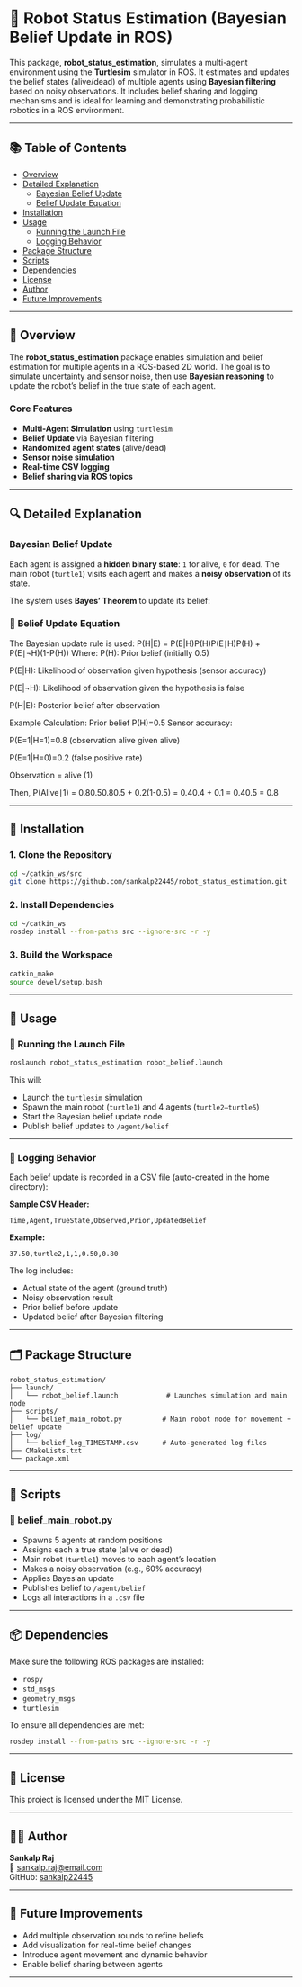 # 🤖 Robot Status Estimation (Bayesian Belief Update in ROS)

This package, **robot_status_estimation**, simulates a multi-agent environment using the **Turtlesim** simulator in ROS. It estimates and updates the belief states (alive/dead) of multiple agents using **Bayesian filtering** based on noisy observations. It includes belief sharing and logging mechanisms and is ideal for learning and demonstrating probabilistic robotics in a ROS environment.

---

## 📚 Table of Contents

- [Overview](#-overview)
- [Detailed Explanation](#-detailed-explanation)
  - [Bayesian Belief Update](#bayesian-belief-update)
  - [Belief Update Equation](#belief-update-equation)
- [Installation](#-installation)
- [Usage](#-usage)
  - [Running the Launch File](#running-the-launch-file)
  - [Logging Behavior](#logging-behavior)
- [Package Structure](#-package-structure)
- [Scripts](#-scripts)
- [Dependencies](#-dependencies)
- [License](#-license)
- [Author](#-author)
- [Future Improvements](#-future-improvements)

---

## 🧠 Overview

The **robot_status_estimation** package enables simulation and belief estimation for multiple agents in a ROS-based 2D world. The goal is to simulate uncertainty and sensor noise, then use **Bayesian reasoning** to update the robot’s belief in the true state of each agent.

### Core Features

- **Multi-Agent Simulation** using `turtlesim`
- **Belief Update** via Bayesian filtering
- **Randomized agent states** (alive/dead)
- **Sensor noise simulation**
- **Real-time CSV logging**
- **Belief sharing via ROS topics**

---

## 🔍 Detailed Explanation

### Bayesian Belief Update

Each agent is assigned a **hidden binary state**: `1` for alive, `0` for dead. The main robot (`turtle1`) visits each agent and makes a **noisy observation** of its state.

The system uses **Bayes’ Theorem** to update its belief:

### 🔣 Belief Update Equation

The Bayesian update rule is used:
P(H|E) = P(E|H)P(H)P(E∣H)P(H) + P(E∣¬H)(1-P(H))
Where:
P(H): Prior belief (initially 0.5)


P(E|H): Likelihood of observation given hypothesis (sensor accuracy)


P(E|¬H): Likelihood of observation given the hypothesis is false


P(H|E): Posterior belief after observation


Example Calculation:
Prior belief P(H)=0.5
Sensor accuracy:


P(E=1|H=1)=0.8 (observation alive given alive)


P(E=1|H=0)=0.2 (false positive rate)


Observation = alive (1)


Then,
P(Alive∣1) = 0.80.50.80.5 + 0.2(1-0.5) = 0.40.4 + 0.1 = 0.40.5 = 0.8

---

## 🔧 Installation

### 1. Clone the Repository

```bash
cd ~/catkin_ws/src
git clone https://github.com/sankalp22445/robot_status_estimation.git
```

### 2. Install Dependencies

```bash
cd ~/catkin_ws
rosdep install --from-paths src --ignore-src -r -y
```

### 3. Build the Workspace

```bash
catkin_make
source devel/setup.bash
```

---

## 🚀 Usage

### 🔁 Running the Launch File

```bash
roslaunch robot_status_estimation robot_belief.launch
```

This will:

- Launch the `turtlesim` simulation
- Spawn the main robot (`turtle1`) and 4 agents (`turtle2–turtle5`)
- Start the Bayesian belief update node
- Publish belief updates to `/agent/belief`

---

### 📝 Logging Behavior

Each belief update is recorded in a CSV file (auto-created in the home directory):

**Sample CSV Header:**

```csv
Time,Agent,TrueState,Observed,Prior,UpdatedBelief
```

**Example:**

```csv
37.50,turtle2,1,1,0.50,0.80
```

The log includes:

- Actual state of the agent (ground truth)
- Noisy observation result
- Prior belief before update
- Updated belief after Bayesian filtering

---

## 🗂 Package Structure

```
robot_status_estimation/
├── launch/
│   └── robot_belief.launch            # Launches simulation and main node
├── scripts/
│   └── belief_main_robot.py          # Main robot node for movement + belief update
├── log/
│   └── belief_log_TIMESTAMP.csv      # Auto-generated log files
├── CMakeLists.txt
└── package.xml
```

---

## 🧾 Scripts

### 🔹 belief_main_robot.py

- Spawns 5 agents at random positions
- Assigns each a true state (alive or dead)
- Main robot (`turtle1`) moves to each agent’s location
- Makes a noisy observation (e.g., 60% accuracy)
- Applies Bayesian update
- Publishes belief to `/agent/belief`
- Logs all interactions in a `.csv` file

---

## 📦 Dependencies

Make sure the following ROS packages are installed:

- `rospy`
- `std_msgs`
- `geometry_msgs`
- `turtlesim`

To ensure all dependencies are met:

```bash
rosdep install --from-paths src --ignore-src -r -y
```

---

## 🪪 License

This project is licensed under the MIT License.

---

## 👨‍💻 Author

**Sankalp Raj**  
📧 [sankalp.raj@email.com](mailto:sankalp.raj@email.com)  
GitHub: [sankalp22445](https://github.com/sankalp22445)

---

## 🧭 Future Improvements

- Add multiple observation rounds to refine beliefs
- Add visualization for real-time belief changes
- Introduce agent movement and dynamic behavior
- Enable belief sharing between agents

---
